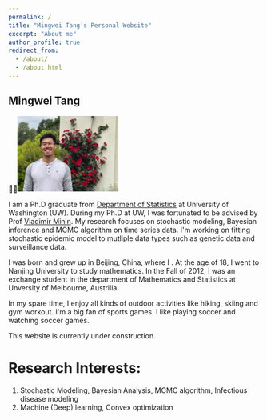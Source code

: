 ```yaml
---
permalink: /
title: "Mingwei Tang's Personal Website"
excerpt: "About me"
author_profile: true
redirect_from: 
  - /about/
  - /about.html
---
```

Mingwei Tang
------
<img src="/images/self2.jpeg" width="40%">

I am a Ph.D graduate from [Department of Statistics](https://www.stat.washington.edu/) at University of Washington (UW). During my Ph.D at UW, I was fortunated to be advised by Prof [Vladimir Minin](https://vnminin.github.io/). My research focuses on stochastic modeling, Bayesian inference and MCMC algorithm on time series data. I'm working on fitting stochastic epidemic model to mutliple data types such as genetic data and surveillance data. 

I was born and grew up in Beijing, China, where I . At the age of 18, I went to Nanjing University to study mathematics. In the Fall of 2012, I was an exchange student in the department of Mathematics and Statistics at Unversity of Melbourne, Austrilia. 

In my spare time, I enjoy all kinds of outdoor activities like hiking, skiing and gym workout. I'm a big fan of sports games. I like playing soccer and watching soccer games.

This website is currently under construction. 

Research Interests:
======
1. Stochastic Modeling, Bayesian Analysis, MCMC algorithm, Infectious disease modeling
1. Machine (Deep) learning, Convex optimization
